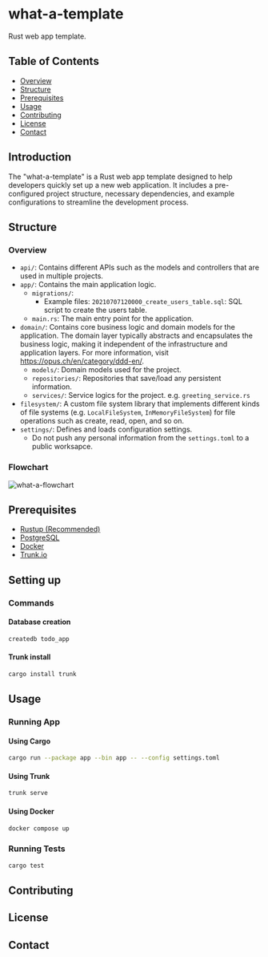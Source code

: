 # what-a-template

Rust web app template.

## Table of Contents

- [Overview](#overview)
- [Structure](#structure)
- [Prerequisites](#prerequisites)
- [Usage](#usage)
- [Contributing](#contributing)
- [License](#license)
- [Contact](#contact)

## Introduction

The "what-a-template" is a Rust web app template designed to help developers quickly set up a new web application. It
includes a pre-configured project structure, necessary dependencies, and example configurations to streamline the
development process.

## Structure

### Overview

- `api/`: Contains different APIs such as the models and controllers that are used in multiple projects.
- `app/`: Contains the main application logic.
  - `migrations/`:
    - Example files: `20210707120000_create_users_table.sql`: SQL script to create the users table.
  - `main.rs`: The main entry point for the application.
- `domain/`: Contains core business logic and domain models for the application. The domain layer typically abstracts
  and encapsulates the business logic, making it independent of the infrastructure and application layers. For more
  information, visit https://opus.ch/en/category/ddd-en/.
  - `models/`: Domain models used for the project.
  - `repositories/`: Repositories that save/load any persistent information.
  - `services/`: Service logics for the project. e.g. `greeting_service.rs`
- `filesystem/`: A custom file system library that implements different kinds of file systems (e.g. `LocalFileSystem`, `InMemoryFileSystem`) for file operations such as create, read, open, and so on.
- `settings/`: Defines and loads configuration settings.
  - Do not push any personal information from the `settings.toml` to a public worksapce.

### Flowchart

![what-a-flowchart](https://github.com/user-attachments/assets/a1dae913-be68-4c66-8d4a-f915b7e82f8c)

## Prerequisites

- [Rustup (Recommended)](https://www.rust-lang.org/tools/install)
- [PostgreSQL](https://www.postgresql.org/download/)
- [Docker](https://www.docker.com/)
- [Trunk.io](https://trunk.io)

## Setting up

### Commands

#### Database creation

``` bash
createdb todo_app
```

#### Trunk install 

```bash
cargo install trunk
```

## Usage

### Running App

#### Using Cargo

```bash
cargo run --package app --bin app -- --config settings.toml
```

#### Using Trunk

```bash
trunk serve
```
#### Using Docker

```bash
docker compose up
```

### Running Tests

```bash
cargo test
```

## Contributing

## License

## Contact
